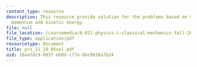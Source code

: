 ```yaml
---
content_type: resource
description: This resource provide solution for the problems based on magnitudes of
  momentum and kinetic energy.
file: null
file_location: /coursemedia/8-01l-physics-i-classical-mechanics-fall-2005/10aafdc9683feb8dcf7abbc8616a7b24_prs_11_10_05sol.pdf
file_type: application/pdf
resourcetype: Document
title: prs_11_10_05sol.pdf
uid: 10aafdc9-683f-eb8d-cf7a-bbc8616a7b24
---
```

